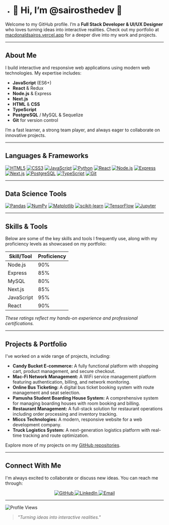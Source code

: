- # 👋 Hi, I’m @sairosthedev 👋

Welcome to my GitHub profile. I’m a **Full Stack Developer & UI/UX Designer** who loves turning ideas into interactive realities. Check out my portfolio at [macdonaldsairos.vercel.app](https://macdonaldsairos.vercel.app) for a deeper dive into my work and projects.

---

## About Me

I build interactive and responsive web applications using modern web technologies. My expertise includes:

- **JavaScript** (ES6+)
- **React** & Redux
- **Node.js** & Express
- **Next.js**
- **HTML** & **CSS**
- **TypeScript**
- **PostgreSQL** / MySQL & Sequelize
- **Git** for version control

I’m a fast learner, a strong team player, and always eager to collaborate on innovative projects.

---

## Languages & Frameworks

<!-- SVG badges using shields.io -->
[![HTML5](https://img.shields.io/badge/HTML5-E34F26.svg?style=for-the-badge&logo=html5&logoColor=white)](https://developer.mozilla.org/en-US/docs/Web/HTML) 
[![CSS3](https://img.shields.io/badge/CSS3-1572B6.svg?style=for-the-badge&logo=css3)](https://developer.mozilla.org/en-US/docs/Web/CSS)
[![JavaScript](https://img.shields.io/badge/JavaScript-ES6-F7DF1E.svg?style=for-the-badge&logo=javascript&logoColor=black)](https://developer.mozilla.org/en-US/docs/Web/JavaScript)
[![Python](https://img.shields.io/badge/Python-3776AB.svg?style=for-the-badge&logo=python&logoColor=white)](https://www.python.org/)
[![React](https://img.shields.io/badge/React-17-blue.svg?style=for-the-badge&logo=react)](https://reactjs.org/)
[![Node.js](https://img.shields.io/badge/Node.js-14-green.svg?style=for-the-badge&logo=node.js)](https://nodejs.org/)
[![Express](https://img.shields.io/badge/Express-4.17.1-lightgrey.svg?style=for-the-badge&logo=express)](https://expressjs.com/)
[![Next.js](https://img.shields.io/badge/Next.js-12-black.svg?style=for-the-badge&logo=next.js)](https://nextjs.org/)
[![PostgreSQL](https://img.shields.io/badge/PostgreSQL-336791.svg?style=for-the-badge&logo=postgresql&logoColor=white)](https://www.postgresql.org/)
[![TypeScript](https://img.shields.io/badge/TypeScript-3178C6.svg?style=for-the-badge&logo=typescript&logoColor=white)](https://www.typescriptlang.org/)
[![Git](https://img.shields.io/badge/Git-F05032.svg?style=for-the-badge&logo=git&logoColor=white)](https://git-scm.com/)

---

## Data Science Tools

<!-- SVG badges for data science libraries -->
[![Pandas](https://img.shields.io/badge/Pandas-150458.svg?style=for-the-badge&logo=pandas&logoColor=white)](https://pandas.pydata.org/)
[![NumPy](https://img.shields.io/badge/NumPy-013243.svg?style=for-the-badge&logo=numpy&logoColor=white)](https://numpy.org/)
[![Matplotlib](https://img.shields.io/badge/Matplotlib-11557C.svg?style=for-the-badge&logo=matplotlib&logoColor=white)](https://matplotlib.org/)
[![scikit-learn](https://img.shields.io/badge/scikit--learn-F7931E.svg?style=for-the-badge&logo=scikit-learn&logoColor=white)](https://scikit-learn.org/)
[![TensorFlow](https://img.shields.io/badge/TensorFlow-FF6F00.svg?style=for-the-badge&logo=tensorflow&logoColor=white)](https://www.tensorflow.org/)
[![Jupyter](https://img.shields.io/badge/Jupyter-FFCA28.svg?style=for-the-badge&logo=jupyter&logoColor=black)](https://jupyter.org/)

---

## Skills & Tools

Below are some of the key skills and tools I frequently use, along with my proficiency levels as showcased on my portfolio:

| Skill/Tool   | Proficiency |
|--------------|-------------|
| Node.js      | 90%         |
| Express      | 85%         |
| MySQL        | 80%         |
| Next.js      | 85%         |
| JavaScript   | 95%         |
| React        | 90%         |

*These ratings reflect my hands-on experience and professional certifications.*

---

## Projects & Portfolio

I've worked on a wide range of projects, including:

- **Candy Bucket E-commerce:** A fully functional platform with shopping cart, product management, and secure checkout.
- **Mac-Fi Network Management:** A WiFi service management platform featuring authentication, billing, and network monitoring.
- **Online Bus Ticketing:** A digital bus ticket booking system with route management and seat selection.
- **Pamusha Student Boarding House System:** A comprehensive system for managing boarding houses with room booking and billing.
- **Restaurant Management:** A full-stack solution for restaurant operations including order processing and inventory tracking.
- **Miccs Technologies:** A modern, responsive website for a web development company.
- **Truck Logistics System:** A next-generation logistics platform with real-time tracking and route optimization.

Explore more of my projects on my [GitHub repositories](https://github.com/sairosthedev).

---

## Connect With Me

I'm always excited to collaborate or discuss new ideas. You can reach me through:

<p align="center">
  <a href="https://github.com/sairosthedev">
    <img src="https://img.shields.io/badge/GitHub-181717.svg?style=for-the-badge&logo=github&logoColor=white" alt="GitHub" />
  </a>
  <a href="https://www.linkedin.com/in/macdonald-sairos-8b1686186">
    <img src="https://img.shields.io/badge/LinkedIn-0A66C2.svg?style=for-the-badge&logo=linkedin&logoColor=white" alt="LinkedIn" />
  </a>
  <a href="mailto:macdonaldsairos@gmail.com">
    <img src="https://img.shields.io/badge/Email-D14836.svg?style=for-the-badge&logo=gmail&logoColor=white" alt="Email" />
  </a>
</p>

---

![Profile Views](https://komarev.com/ghpvc/?username=sairosthedev&style=flat-square)

> *"Turning ideas into interactive realities."*

<!---
sairosthedev/sairosthedev is a ✨ special ✨ repository because its `README.md` (this file) appears on your GitHub profile.
You can click the Preview link to take a look at your changes.
--->
